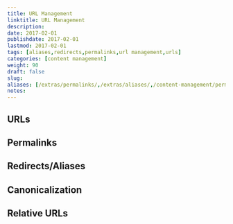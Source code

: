 ```yaml
---
title: URL Management
linktitle: URL Management
description:
date: 2017-02-01
publishdate: 2017-02-01
lastmod: 2017-02-01
tags: [aliases,redirects,permalinks,url management,urls]
categories: [content management]
weight: 90
draft: false
slug:
aliases: [/extras/permalinks/,/extras/aliases/,/content-management/permalinks-and-redirects/,/extras/urls/]
notes:
---
```


## URLs

## Permalinks

## Redirects/Aliases

## Canonicalization

## Relative URLs